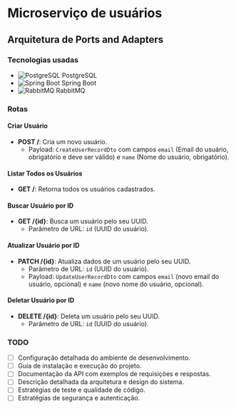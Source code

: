 # Microserviço de usuários

## Arquitetura de Ports and Adapters

### Tecnologias usadas
- ![PostgreSQL](https://upload.wikimedia.org/wikipedia/commons/2/29/Postgresql_elephant.svg) PostgreSQL
- ![Spring Boot](https://upload.wikimedia.org/wikipedia/commons/4/44/Spring_Framework_Logo_2018.svg) Spring Boot
- ![RabbitMQ](https://upload.wikimedia.org/wikipedia/commons/7/71/RabbitMQ_logo.svg) RabbitMQ

### Rotas

#### Criar Usuário
- **POST /**: Cria um novo usuário.
  - Payload: `CreateUserRecordDto` com campos `email` (Email do usuário, obrigatório e deve ser válido) e `name` (Nome do usuário, obrigatório).

#### Listar Todos os Usuários
- **GET /**: Retorna todos os usuários cadastrados.

#### Buscar Usuário por ID
- **GET /{id}**: Busca um usuário pelo seu UUID.
  - Parâmetro de URL: `id` (UUID do usuário).

#### Atualizar Usuário por ID
- **PATCH /{id}**: Atualiza dados de um usuário pelo seu UUID.
  - Parâmetro de URL: `id` (UUID do usuário).
  - Payload: `UpdateUserRecordDto` com campos `email` (novo email do usuário, opcional) e `name` (novo nome do usuário, opcional).

#### Deletar Usuário por ID
- **DELETE /{id}**: Deleta um usuário pelo seu UUID.
  - Parâmetro de URL: `id` (UUID do usuário).

### TODO
- [ ] Configuração detalhada do ambiente de desenvolvimento.
- [ ] Guia de instalação e execução do projeto.
- [ ] Documentação da API com exemplos de requisições e respostas.
- [ ] Descrição detalhada da arquitetura e design do sistema.
- [ ] Estratégias de teste e qualidade de código.
- [ ] Estratégias de segurança e autenticação.